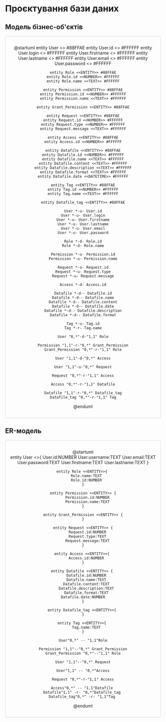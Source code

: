 # Проєктування бази даних

## Модель бізнес-об'єктів

<center style="
    border-radius:4px;
    border: 1px solid #cfd7e6;
    box-shadow: 0 1px 3px 0 rgba(89,105,129,.05), 0 1px 1px 0 rgba(0,0,0,.025);
    padding: 1em;"
>

@startuml
    entity User <<ENTITY>> #88FFAE
    entity User.id <<NUMBER>> #FFFFFF
    entity User.login <<TEXT>> #FFFFFF
    entity User.firstname <<TEXT>> #FFFFFF
    entity User.lastname <<TEXT>> #FFFFFF
    entity User.email <<TEXT>> #FFFFFF
    entity User.password <<TEXT>> #FFFFFF
    
    entity Role <<ENTITY>> #88FFAE
    entity Role.id <<NUMBER>> #FFFFFF
    entity Role.name <<TEXT>> #FFFFFF
    
    entity Permission <<ENTITY>> #88FFAE
    entity Permission.id <<NUMBER>> #FFFFFF
    entity Permission.name <<TEXT>> #FFFFFF
    
    entity Grant_Permission <<ENTITY>> #88FFAE
    
    entity Request <<ENTITY>> #88FFAE
    entity Request.id <<NUMBER>> #FFFFFF
    entity Request.type <<NUMBER>> #FFFFFF
    entity Request.message <<TEXT>> #FFFFFF
    
    entity Access <<ENTITY>> #88FFAE
    entity Access.id <<NUMBER>> #FFFFFF
    
    entity Datafile <<ENTITY>> #88FFAE
    entity Datafile.id <<NUMBER>> #FFFFFF
    entity Datafile.name <<TEXT>> #FFFFFF
    entity Datafile.content <<TEXT>> #FFFFFF
    entity Datafile.description <<TEXT>> #FFFFFF
    entity Datafile.format <<TEXT>> #FFFFFF
    entity Datafile.date <<DATETIME>> #FFFFFF
    
    entity Tag <<ENTITY>> #88FFAE
    entity Tag.id <<NUMBER>> #FFFFFF
    entity Tag.name <<TEXT>> #FFFFFF
    
    entity Datafile_tag <<ENTITY>> #88FFAE
    
    User *-u- User.id
    User *-u- User.login
    User *-u- User.firstname
    User *-u- User.lastname
    User *-u- User.email
    User *-u- User.password
    
    Role *-d- Role.id
    Role *-d- Role.name
    
    Permission *-u- Permission.id
    Permission *-u- Permission.name
    
    Request *-u- Request.id
    Request *-u- Request.type
    Request *-u- Request.message
    
    Access *-d- Access.id
    
    Datafile *-d-- Datafile.id
    Datafile *-d-- Datafile.name
    Datafile *-d-- Datafile.content
    Datafile *-d-- Datafile.date
    Datafile *-d-- Datafile.description
    Datafile *-d-- Datafile.format
    
    Tag *-u- Tag.id
    Tag *-r- Tag.name
    
    User "0,*"-d-"1,1" Role
    
    Permission "1,1"-r-"0,*" Grant_Permission
    Grant_Permission "0,*"-r-"1,1" Role
    
    User "1,1"-d-"0,*" Access
    
    User "1,1"-u-"0,*" Request
    
    Request "0,*"-r-"1,1" Access
    
    Access "0,*"-r-"1,1" Datafile
    
    Datafile "1,1"-r-"0,*" Datafile_tag
    Datafile_tag "0,*"-r-"1,1" Tag
@enduml

</center>

## ER-модель

<center style="
    border-radius:4px;
    border: 1px solid #cfd7e6;
    box-shadow: 0 1px 3px 0 rgba(89,105,129,.05), 0 1px 1px 0 rgba(0,0,0,.025);
    padding: 1em;"
>

@startuml  
    entity User <<ENTITY>>{ 
        User.id:NUMBER 
        User.username:TEXT 
        User.email:TEXT 
        User.password:TEXT 
        User.firstname:TEXT 
        User.lastname:TEXT 
    }
    
    entity Role <<ENTITY>>{ 
        Role.name:TEXT 
        Role.id:NUMBER 
    }
    
    entity Permission <<ENTITY>> {
        Permission.id:NUMBER
        Permission.name:TEXT
    }
    
    entity Grant_Permission <<ENTITY>> {
    }
    
    entity Request <<ENTITY>> {
        Request.id:NUMBER
        Request.type:TEXT
        Request.message:TEXT
    }
    
    entity Access <<ENTITY>>{ 
        Access.id:NUMBER 
    }
    
    entity Datafile <<ENTITY>> { 
        Datafile.id:NUMBER 
        Datafile.name:TEXT 
        Datafile.content:TEXT 
        Datafile.description:TEXT 
        Datafile.format:TEXT 
        Datafile.date:NUMBER    
    }
    
    entity Datafile_tag <<ENTITY>>{ 
    }
    
    entity Tag <<ENTITY>>{ 
        Tag.name:TEXT 
    }
    
    User"0,*" -- "1,1"Role
    
    Permission "1,1"--"0,*" Grant_Permission
    Grant_Permission "0,*"--"1,1" Role
    
    User "1,1"--"0,*" Request
    
    User"1,1" -- "0,*"Access
    
    Request "0,*"-r-"1,1" Access
    
    Access"0,*" -- "1,1"Datafile 
    Datafile"1,1" -r- "0,*"Datafile_tag 
    Datafile_tag"0,*" -r- "1,1"Tag 
@enduml

</center>

